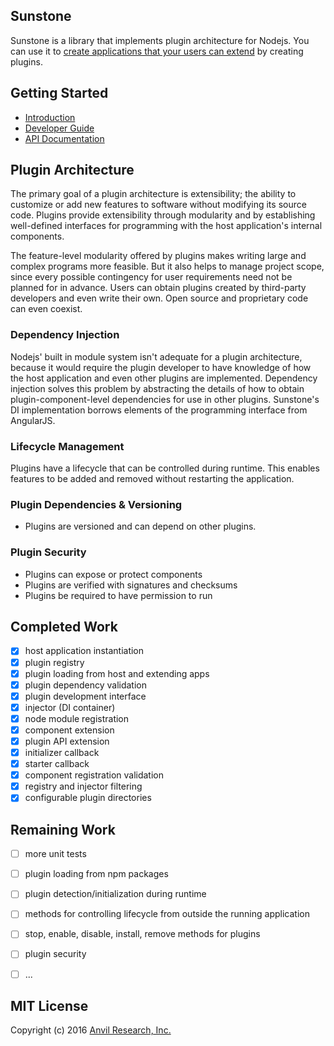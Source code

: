 ## Sunstone

Sunstone is a library that implements plugin architecture for Nodejs. You can
use it to [create applications that your users can extend][intro] by creating plugins.

[intro]: https://github.com/anvilresearch/sunstone/wiki/Introducing-Sunstone

## Getting Started

* [Introduction](https://github.com/anvilresearch/sunstone/wiki/Introducing-Sunstone)
* [Developer Guide](https://github.com/anvilresearch/sunstone/wiki/Developer-Guide)
* [API Documentation](http://anvilresearch.github.io/sunstone/)

## Plugin Architecture

The primary goal of a plugin architecture is extensibility; the ability to 
customize or add new features to software without modifying its source code. 
Plugins provide extensibility through modularity and by establishing well-defined 
interfaces for programming with the host application's internal components.

The feature-level modularity offered by plugins makes writing large and complex 
programs more feasible. But it also helps to manage project scope, since every 
possible contingency for user requirements need not be planned for in advance. 
Users can obtain plugins created by third-party developers and even write their 
own. Open source and proprietary code can even coexist.

### Dependency Injection

Nodejs' built in module system isn't adequate for a plugin architecture, because
it would require the plugin developer to have knowledge of how the host
application and even other plugins are implemented. Dependency injection solves
this problem by abstracting the details of how to obtain plugin-component-level
dependencies for use in other plugins. Sunstone's DI implementation borrows
elements of the programming interface from AngularJS.

### Lifecycle Management

Plugins have a lifecycle that can be controlled during runtime. This enables
features to be added and removed without restarting the application.

### Plugin Dependencies & Versioning

* Plugins are versioned and can depend on other plugins.

### Plugin Security

* Plugins can expose or protect components
* Plugins are verified with signatures and checksums
* Plugins be required to have permission to run

## Completed Work

* [x] host application instantiation
* [x] plugin registry
* [x] plugin loading from host and extending apps
* [x] plugin dependency validation
* [x] plugin development interface
* [x] injector (DI container)
* [x] node module registration
* [x] component extension
* [x] plugin API extension
* [x] initializer callback
* [x] starter callback
* [x] component registration validation
* [x] registry and injector filtering
* [x] configurable plugin directories

## Remaining Work

* [ ] more unit tests
* [ ] plugin loading from npm packages
* [ ] plugin detection/initialization during runtime
* [ ] methods for controlling lifecycle from outside the running application
* [ ] stop, enable, disable, install, remove methods for plugins
* [ ] plugin security
* [ ] ...


## MIT License

Copyright (c) 2016 [Anvil Research, Inc.](http://anvil.io)
